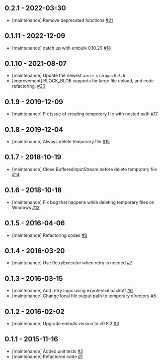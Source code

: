 ## 0.2.1 - 2022-03-30
* [maintenance] Remove deprecated functions [#21](https://github.com/embulk/embulk-output-azure_blob_storage/pull/21)

## 0.1.11 - 2022-12-09
* [maintenance] catch up with embulk 0.10.29 [#18](https://github.com/embulk/embulk-output-azure_blob_storage/pull/18)

## 0.1.10 - 2021-08-07
* [maintenance] Update the newest `azure-storage:8.6.6`
* [improvement] BLOCK_BLOB supports for large file upload, and code refactoring. [#20](https://github.com/embulk/embulk-output-azure_blob_storage/pull/20)

## 0.1.9 - 2019-12-09
* [maintenance] Fix issue of creating temporary file with nested path [#17](https://github.com/embulk/embulk-output-azure_blob_storage/pull/17)

## 0.1.8 - 2019-12-04
* [maintenance] Always delete temporary file [#15](https://github.com/embulk/embulk-output-azure_blob_storage/pull/15)

## 0.1.7 - 2018-10-19
* [maintenance] Close BufferedInputStream before delete temporary file [#14](https://github.com/sakama/embulk-output-azure_blob_storage/pull/14)

## 0.1.6 - 2018-10-18
* [maintenance] Fix bug that happens while deleting temporary files on Windows [#12](https://github.com/sakama/embulk-output-azure_blob_storage/pull/12)

## 0.1.5 - 2016-04-06

* [maintenance] Refactoring codes [#8](https://github.com/sakama/embulk-output-azure_blob_storage/pull/8)


## 0.1.4 - 2016-03-20

* [maintenance] Use RetryExecutor when retry is needed [#7](https://github.com/sakama/embulk-output-azure_blob_storage/pull/7)

## 0.1.3 - 2016-03-15

* [maintenance] Add retry logic using expotential backoff [#6](https://github.com/sakama/embulk-output-azure_blob_storage/pull/6)
* [maintenance] Change local file output path to temporary directory
[#5](https://github.com/sakama/embulk-output-azure_blob_storage/pull/5)

## 0.1.2 - 2016-02-02

* [maintenance] Upgrade embulk version to v0.8.2 [#3](https://github.com/sakama/embulk-output-azure_blob_storage/pull/3)

## 0.1.1 - 2015-11-16

* [maintenance] Added unit tests [#2](https://github.com/sakama/embulk-output-azure_blob_storage/pull/2)
* [maintenance] Refactored code [#1](https://github.com/sakama/embulk-output-azure_blob_storage/pull/1)

